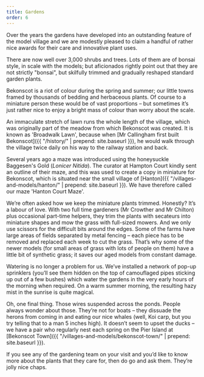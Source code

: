 ```yaml
---
title: Gardens
order: 6
---
```


Over the years the gardens have developed into an outstanding feature of the model village and we are modestly pleased to claim a handful of rather nice awards for their care and innovative plant uses.

There are now well over 3,000 shrubs and trees. Lots of them are of bonsai style, in scale with the models; but aficionados rightly point out that they are not strictly "bonsai", but skilfully trimmed and gradually reshaped standard garden plants.

Bekonscot is a riot of colour during the spring and summer; our little towns framed by thousands of bedding and herbaceous plants. Of course to a miniature person these would be of vast proportions – but sometimes it’s just rather nice to enjoy a bright mass of colour than worry about the scale.

An immaculate stretch of lawn runs the whole length of the village, which was originally part of the meadow from which Bekonscot was created. It is known as 'Broadwalk Lawn', because when [Mr Callingham first built Bekonscot]({{ "/history/" | prepend: site.baseurl }}), he would walk through the village twice daily on his way to the railway station and back.

Several years ago a maze was introduced using the honeysuckle Baggesen's Gold (*Lonicer Nitida*). The curator at Hampton Court kindly sent an outline of their maze, and this was used to create a copy in miniature for Bekonscot, which is situated near the small village of [Hanton]({{ "/villages-and-models/hanton/" | prepend: site.baseurl }}). We have therefore called our maze 'Hanton Court Maze'.

We’re often asked how we keep the miniature plants trimmed. Honestly? It’s a labour of love. With two full time gardeners (Mr Crowther and Mr Chilton) plus occasional part-time helpers, they trim the plants with secateurs into miniature shapes and mow the grass with full-sized mowers. And we only use scissors for the difficult bits around the edges. Some of the farms have large areas of fields separated by metal fencing – each piece has to be removed and replaced each week to cut the grass. That’s why some of the newer models (for small areas of grass with lots of people on them) have a little bit of synthetic grass; it saves our aged models from constant damage.

Watering is no longer a problem for us. We’ve installed a network of pop-up sprinklers (you’ll see them hidden on the top of camouflaged pipes sticking up out of a few bushes) which water the gardens in the very early hours of the morning when required. On a warm summer morning, the resulting hazy mist in the sunrise is quite magical.

Oh, one final thing. Those wires suspended across the ponds. People always wonder about those. They’re not for boats – they dissuade the herons from coming in and eating our nice whales (well, Koi carp, but you try telling that to a man 5 inches high). It doesn’t seem to upset the ducks – we have a pair who regularly nest each spring on the Pier Island at [Bekonscot Town]({{ "/villages-and-models/bekonscot-town/" | prepend: site.baseurl }}).

If you see any of the gardening team on your visit and you’d like to know more about the plants that they care for, then do go and ask them. They’re jolly nice chaps. 